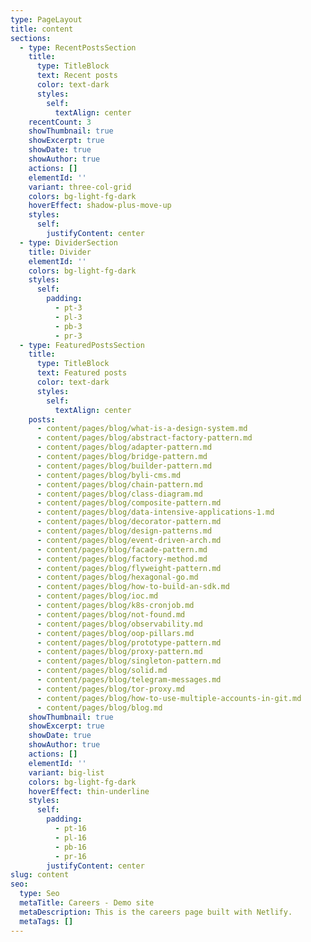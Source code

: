 ```yaml
---
type: PageLayout
title: content
sections:
  - type: RecentPostsSection
    title:
      type: TitleBlock
      text: Recent posts
      color: text-dark
      styles:
        self:
          textAlign: center
    recentCount: 3
    showThumbnail: true
    showExcerpt: true
    showDate: true
    showAuthor: true
    actions: []
    elementId: ''
    variant: three-col-grid
    colors: bg-light-fg-dark
    hoverEffect: shadow-plus-move-up
    styles:
      self:
        justifyContent: center
  - type: DividerSection
    title: Divider
    elementId: ''
    colors: bg-light-fg-dark
    styles:
      self:
        padding:
          - pt-3
          - pl-3
          - pb-3
          - pr-3
  - type: FeaturedPostsSection
    title:
      type: TitleBlock
      text: Featured posts
      color: text-dark
      styles:
        self:
          textAlign: center
    posts:
      - content/pages/blog/what-is-a-design-system.md
      - content/pages/blog/abstract-factory-pattern.md
      - content/pages/blog/adapter-pattern.md
      - content/pages/blog/bridge-pattern.md
      - content/pages/blog/builder-pattern.md
      - content/pages/blog/byli-cms.md
      - content/pages/blog/chain-pattern.md
      - content/pages/blog/class-diagram.md
      - content/pages/blog/composite-pattern.md
      - content/pages/blog/data-intensive-applications-1.md
      - content/pages/blog/decorator-pattern.md
      - content/pages/blog/design-patterns.md
      - content/pages/blog/event-driven-arch.md
      - content/pages/blog/facade-pattern.md
      - content/pages/blog/factory-method.md
      - content/pages/blog/flyweight-pattern.md
      - content/pages/blog/hexagonal-go.md
      - content/pages/blog/how-to-build-an-sdk.md
      - content/pages/blog/ioc.md
      - content/pages/blog/k8s-cronjob.md
      - content/pages/blog/not-found.md
      - content/pages/blog/observability.md
      - content/pages/blog/oop-pillars.md
      - content/pages/blog/prototype-pattern.md
      - content/pages/blog/proxy-pattern.md
      - content/pages/blog/singleton-pattern.md
      - content/pages/blog/solid.md
      - content/pages/blog/telegram-messages.md
      - content/pages/blog/tor-proxy.md
      - content/pages/blog/how-to-use-multiple-accounts-in-git.md
      - content/pages/blog/blog.md
    showThumbnail: true
    showExcerpt: true
    showDate: true
    showAuthor: true
    actions: []
    elementId: ''
    variant: big-list
    colors: bg-light-fg-dark
    hoverEffect: thin-underline
    styles:
      self:
        padding:
          - pt-16
          - pl-16
          - pb-16
          - pr-16
        justifyContent: center
slug: content
seo:
  type: Seo
  metaTitle: Careers - Demo site
  metaDescription: This is the careers page built with Netlify.
  metaTags: []
---
```

